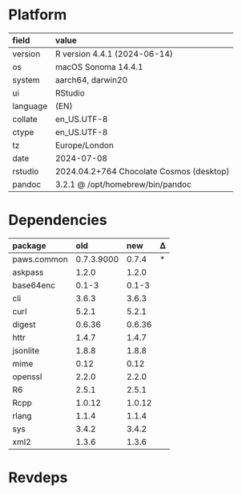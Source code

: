# Platform

|field    |value                                    |
|:--------|:----------------------------------------|
|version  |R version 4.4.1 (2024-06-14)             |
|os       |macOS Sonoma 14.4.1                      |
|system   |aarch64, darwin20                        |
|ui       |RStudio                                  |
|language |(EN)                                     |
|collate  |en_US.UTF-8                              |
|ctype    |en_US.UTF-8                              |
|tz       |Europe/London                            |
|date     |2024-07-08                               |
|rstudio  |2024.04.2+764 Chocolate Cosmos (desktop) |
|pandoc   |3.2.1 @ /opt/homebrew/bin/pandoc         |

# Dependencies

|package     |old        |new    |Δ  |
|:-----------|:----------|:------|:--|
|paws.common |0.7.3.9000 |0.7.4  |*  |
|askpass     |1.2.0      |1.2.0  |   |
|base64enc   |0.1-3      |0.1-3  |   |
|cli         |3.6.3      |3.6.3  |   |
|curl        |5.2.1      |5.2.1  |   |
|digest      |0.6.36     |0.6.36 |   |
|httr        |1.4.7      |1.4.7  |   |
|jsonlite    |1.8.8      |1.8.8  |   |
|mime        |0.12       |0.12   |   |
|openssl     |2.2.0      |2.2.0  |   |
|R6          |2.5.1      |2.5.1  |   |
|Rcpp        |1.0.12     |1.0.12 |   |
|rlang       |1.1.4      |1.1.4  |   |
|sys         |3.4.2      |3.4.2  |   |
|xml2        |1.3.6      |1.3.6  |   |

# Revdeps

